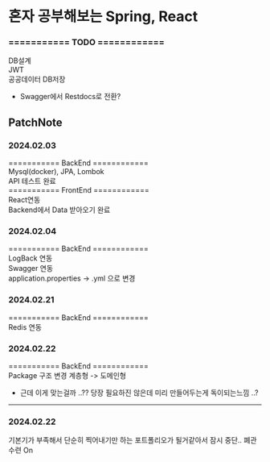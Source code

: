 # 혼자 공부해보는 Spring, React
### =========== TODO ============

DB설계<br/>
JWT<br/>
공공데이터 DB저장<br/>


* Swagger에서 Restdocs로 전환?
 
### 
## PatchNote

### 2024.02.03
=========== BackEnd ============<br/>
Mysql(docker), JPA, Lombok<br/>
API 테스트 완료<br/>
=========== FrontEnd ============<br/>
React연동<br/>
Backend에서 Data 받아오기 완료<br/>

### 2024.02.04

=========== BackEnd ============<br/>
LogBack 연동<br/>
Swagger 연동<br/>
application.properties -> .yml 으로 변경

### 2024.02.21

=========== BackEnd ============<br/>
Redis 연동<br/>

### 2024.02.22

=========== BackEnd ============<br/>
Package 구조 변경 
계층형 -> 도메인형

* 근데 이게 맞는걸까 ..?? 
당장 필요하진 않은데 미리 만들어두는게 독이되는느낌 ..?


--------------------------------------
### 2024.02.22
기본기가 부족해서 단순히 찍어내기만 하는 포트폴리오가 될거같아서 잠시 중단..
폐관수련 On

